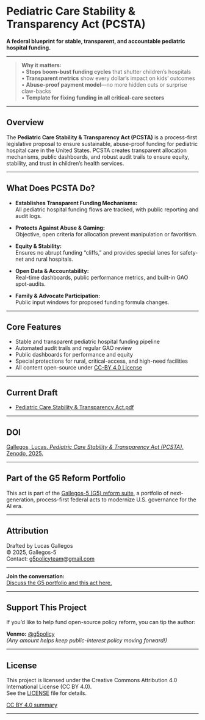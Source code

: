 # Pediatric Care Stability & Transparency Act (PCSTA)

**A federal blueprint for stable, transparent, and accountable pediatric hospital funding.**

---
> **Why it matters:**  
> • **Stops boom-bust funding cycles** that shutter children’s hospitals  
> • **Transparent metrics** show every dollar’s impact on kids’ outcomes  
> • **Abuse-proof payment model**—no more hidden cuts or surprise claw-backs  
> • **Template for fixing funding in all critical-care sectors**
---
## Overview

The **Pediatric Care Stability & Transparency Act (PCSTA)** is a process-first legislative proposal to ensure sustainable, abuse-proof funding for pediatric hospital care in the United States. PCSTA creates transparent allocation mechanisms, public dashboards, and robust audit trails to ensure equity, stability, and trust in children’s health services.

---

## What Does PCSTA Do?

- **Establishes Transparent Funding Mechanisms:**  
  All pediatric hospital funding flows are tracked, with public reporting and audit logs.

- **Protects Against Abuse & Gaming:**  
  Objective, open criteria for allocation prevent manipulation or favoritism.

- **Equity & Stability:**  
  Ensures no abrupt funding “cliffs,” and provides special lanes for safety-net and rural hospitals.

- **Open Data & Accountability:**  
  Real-time dashboards, public performance metrics, and built-in GAO spot-audits.

- **Family & Advocate Participation:**  
  Public input windows for proposed funding formula changes.

---

## Core Features

- Stable and transparent pediatric hospital funding pipeline
- Automated audit trails and regular GAO review
- Public dashboards for performance and equity
- Special protections for rural, critical-access, and high-need facilities
- All content open-source under [CC-BY 4.0 License](./LICENSE)

---

## Current Draft

- [Pediatric Care Stability & Transparency Act.pdf](./PCSTA.pdf)

---
## DOI

[Gallegos, Lucas. *Pediatric Care Stability & Transparency Act (PCSTA)*. Zenodo, 2025.](https://doi.org/10.5281/zenodo.16627484)
****

## Part of the G5 Reform Portfolio

This act is part of the [Gallegos-5 (G5) reform suite](https://github.com/Gallegos-5), a portfolio of next-generation, process-first federal acts to modernize U.S. governance for the AI era.

---

## Attribution

Drafted by Lucas Gallegos  
© 2025, Gallegos-5  
Contact: g5policyteam@gmail.com

---

**Join the conversation:**  
[Discuss the G5 portfolio and this act here.](https://github.com/Gallegos-5/G5-Portfolio/discussions)

---

## Support This Project

If you’d like to help fund open-source policy reform, you can tip the author:

**Venmo:** [@g5policy](https://venmo.com/g5policy)  
*(Any amount helps keep public-interest policy moving forward!)*

---



## License

This project is licensed under the Creative Commons Attribution 4.0 International License (CC BY 4.0).  
See the [LICENSE](./LICENSE) file for details.

[CC BY 4.0 summary](https://creativecommons.org/licenses/by/4.0/)

---
